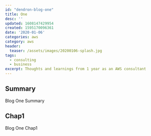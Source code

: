 ```yaml
---
id: "dendron-blog-one"
title: One
desc: ''
updated: 1608147429954
created: 1595170096361
date: '2020-01-06'
categories: aws
category: aws
header:
  teaser: /assets/images/20200106-splash.jpg
tags:
  - consulting
  - business
excerpt: Thoughts and learnings from 1 year as an AWS consultant
---
```


## Summary

Blog One Summary

## Chap1

Blog One Chap1